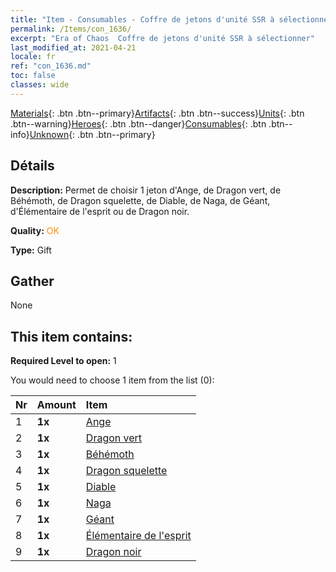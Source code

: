 ```yaml
---
title: "Item - Consumables - Coffre de jetons d'unité SSR à sélectionner"
permalink: /Items/con_1636/
excerpt: "Era of Chaos  Coffre de jetons d'unité SSR à sélectionner"
last_modified_at: 2021-04-21
locale: fr
ref: "con_1636.md"
toc: false
classes: wide
---
```

 [Materials](/fr/Items/){: .btn .btn--primary}[Artifacts](/fr/Items/Artifacts/){: .btn .btn--success}[Units](/fr/Items/Units/){: .btn .btn--warning}[Heroes](/fr/Items/Heroes/){: .btn .btn--danger}[Consumables](/fr/Items/Consumables/){: .btn .btn--info}[Unknown](/fr/Items/Unknown/){: .btn .btn--primary}

## Détails
 **Description:** Permet de choisir 1 jeton d'Ange, de Dragon vert, de Béhémoth, de Dragon squelette, de Diable, de Naga, de Géant, d'Élémentaire de l'esprit ou de Dragon noir.

 **Quality:** <span style="color: #FF8C00">OK</span>

 **Type:** Gift

## Gather

  None

## This item contains:

 **Required Level to open:** 1

 You would need to choose 1 item from the list (0):

  | Nr | Amount |     Item    |
  |:---|:-------|:------------|
  | 1 |  **1x** | [Ange](/fr/Items/unt_196/) |  | 
  | 2 |  **1x** | [Dragon vert](/fr/Items/unt_205/) |  | 
  | 3 |  **1x** | [Béhémoth](/fr/Items/unt_223/) |  | 
  | 4 |  **1x** | [Dragon squelette](/fr/Items/unt_214/) |  | 
  | 5 |  **1x** | [Diable](/fr/Items/unt_232/) |  | 
  | 6 |  **1x** | [Naga](/fr/Items/unt_240/) |  | 
  | 7 |  **1x** | [Géant ](/fr/Items/unt_241/) |  | 
  | 8 |  **1x** | [Élémentaire de l'esprit](/fr/Items/unt_267/) |  | 
  | 9 |  **1x** | [Dragon noir](/fr/Items/unt_250/) |  | 

